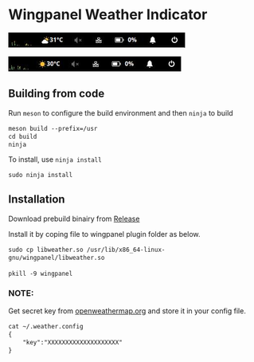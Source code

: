 # Wingpanel Weather Indicator

![Cloudy](data/weather-app-cloudy.jpeg)

![Sunny](data/weather-app-sunny.jpeg)

## Building from code


Run `meson` to configure the build environment and then `ninja` to build

    meson build --prefix=/usr
    cd build
    ninja

To install, use `ninja install`

    sudo ninja install


## Installation

Download prebuild binairy from [Release](https://github.com/kunalkushwaha/wingpanel-indicator-weather/releases)

Install it by coping file to wingpanel plugin folder as below.

```
sudo cp libweather.so /usr/lib/x86_64-linux-gnu/wingpanel/libweather.so

pkill -9 wingpanel
```

### NOTE:

Get secret key from [openweathermap.org](https://openweathermap.org/api) and store it in your config file.

    cat ~/.weather.config
    {
        "key":"XXXXXXXXXXXXXXXXXXXX"
    }
